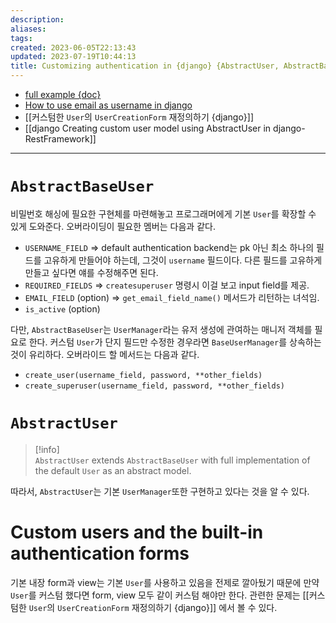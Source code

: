 ```yaml
---
description:
aliases: 
tags: 
created: 2023-06-05T22:13:43
updated: 2023-07-19T10:44:13
title: Customizing authentication in {django} {AbstractUser, AbstractBaseUser}
---
```

- [full example {doc}](https://docs.djangoproject.com/en/dev/topics/auth/customizing/#a-full-example)
- [How to use email as username in django](https://dev.to/chokshiroshan/how-to-use-email-as-username-for-django-authentication-8if)
- [[커스텀한 `User`의 `UserCreationForm` 재정의하기 {django}]]
- [[django Creating custom user model using AbstractUser in django-RestFramework]]
___

# `AbstractBaseUser`

비밀번호 해싱에 필요한 구현체를 마련해놓고 프로그래머에게 기본 `User`를 확장할 수 있게 도와준다. 오버라이딩이 필요한 멤버는 다음과 같다. 
- `USERNAME_FIELD` => default authentication backend는 pk 아닌 최소 하나의 필드를 고유하게 만들어야 하는데, 그것이 `username` 필드이다. 다른 필드를 고유하게 만들고 싶다면 얘를 수정해주면 된다.
- `REQUIRED_FIELDS` => `createsuperuser` 명령시 이걸 보고 input field를 제공.
- `EMAIL_FIELD` (option) => `get_email_field_name()` 메서드가 리턴하는 녀석임.
- `is_active` (option)

다만, `AbstractBaseUser`는 `UserManager`라는 유저 생성에 관여하는 매니저 객체를 필요로 한다. 커스텀 `User`가 단지 필드만 수정한 경우라면 `BaseUserManager`를 상속하는 것이 유리하다. 오버라이드 할 메서드는 다음과 같다.
- `create_user(username_field, password, **other_fields)`
- `create_superuser(username_field, password, **other_fields)`

# `AbstractUser`

> [!info]  
> `AbstractUser` extends `AbstractBaseUser` with full implementation of the default `User` as an abstract model.

따라서, `AbstractUser`는 기본 `UserManager`또한 구현하고 있다는 것을 알 수 있다.

# Custom users and the built-in authentication **forms**

기본 내장 form과 view는 기본 `User`를 사용하고 있음을 전제로 깔아뒀기 때문에 만약 `User`를 커스텀 했다면 form, view 모두 같이 커스텀 해야만 한다. 관련한 문제는 [[커스텀한 `User`의 `UserCreationForm` 재정의하기 {django}]] 에서 볼 수 있다.
